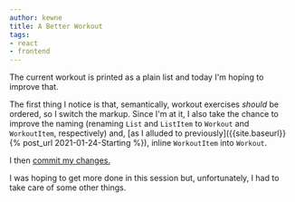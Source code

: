 ```yaml
---
author: kewne
title: A Better Workout
tags:
- react
- frontend
---
```

The current workout is printed as a plain list
and today I'm hoping to improve that.  

The first thing I notice is that, semantically,
workout exercises *should* be ordered, so I
switch the markup.
Since I'm at it, I also take the chance to improve the naming
(renaming `List` and `ListItem` to `Workout` and `WorkoutItem`, respectively)
and, [as I alluded to previously]({{site.baseurl}}{% post_url 2021-01-24-Starting %}),
inline `WorkoutItem` into `Workout`.

I then [commit my changes.](https://github.com/kewne/wod-builder/commit/b43601a2832f39313274fa436062222eed0aee54)

I was hoping to get more done in this session but, unfortunately,
I had to take care of some other things.